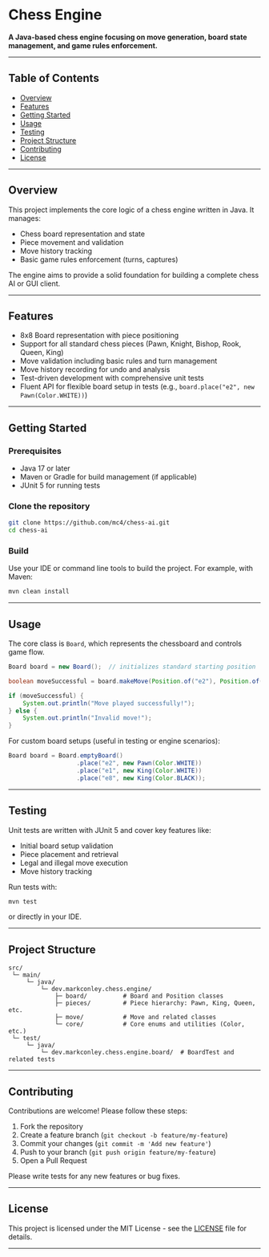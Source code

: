 
# Chess Engine

**A Java-based chess engine focusing on move generation, board state management, and game rules enforcement.**

---

## Table of Contents

- [Overview](#overview)  
- [Features](#features)  
- [Getting Started](#getting-started)  
- [Usage](#usage)  
- [Testing](#testing)  
- [Project Structure](#project-structure)  
- [Contributing](#contributing)  
- [License](#license)  

---

## Overview

This project implements the core logic of a chess engine written in Java. It manages:

- Chess board representation and state
- Piece movement and validation
- Move history tracking
- Basic game rules enforcement (turns, captures)

The engine aims to provide a solid foundation for building a complete chess AI or GUI client.

---

## Features

- 8x8 Board representation with piece positioning  
- Support for all standard chess pieces (Pawn, Knight, Bishop, Rook, Queen, King)  
- Move validation including basic rules and turn management  
- Move history recording for undo and analysis  
- Test-driven development with comprehensive unit tests  
- Fluent API for flexible board setup in tests (e.g., `board.place("e2", new Pawn(Color.WHITE))`)  

---

## Getting Started

### Prerequisites

- Java 17 or later  
- Maven or Gradle for build management (if applicable)  
- JUnit 5 for running tests  

### Clone the repository

```bash
git clone https://github.com/mc4/chess-ai.git
cd chess-ai
```

### Build

Use your IDE or command line tools to build the project. For example, with Maven:

```bash
mvn clean install
```

---

## Usage

The core class is `Board`, which represents the chessboard and controls game flow.

```java
Board board = new Board();  // initializes standard starting position

boolean moveSuccessful = board.makeMove(Position.of("e2"), Position.of("e4"));

if (moveSuccessful) {
    System.out.println("Move played successfully!");
} else {
    System.out.println("Invalid move!");
}
```

For custom board setups (useful in testing or engine scenarios):

```java
Board board = Board.emptyBoard()
                   .place("e2", new Pawn(Color.WHITE))
                   .place("e1", new King(Color.WHITE))
                   .place("e8", new King(Color.BLACK));
```

---

## Testing

Unit tests are written with JUnit 5 and cover key features like:

- Initial board setup validation  
- Piece placement and retrieval  
- Legal and illegal move execution  
- Move history tracking  

Run tests with:

```bash
mvn test
```

or directly in your IDE.

---

## Project Structure

```
src/
 └─ main/
     └─ java/
         └─ dev.markconley.chess.engine/
             ├─ board/          # Board and Position classes
             ├─ pieces/         # Piece hierarchy: Pawn, King, Queen, etc.
             ├─ move/           # Move and related classes
             └─ core/           # Core enums and utilities (Color, etc.)
 └─ test/
     └─ java/
         └─ dev.markconley.chess.engine.board/  # BoardTest and related tests
```

---

## Contributing

Contributions are welcome! Please follow these steps:

1. Fork the repository  
2. Create a feature branch (`git checkout -b feature/my-feature`)  
3. Commit your changes (`git commit -m 'Add new feature'`)  
4. Push to your branch (`git push origin feature/my-feature`)  
5. Open a Pull Request  

Please write tests for any new features or bug fixes.

---

## License

This project is licensed under the MIT License - see the [LICENSE](LICENSE) file for details.

---

